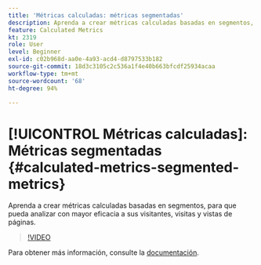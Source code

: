 ```yaml
---
title: 'Métricas calculadas: métricas segmentadas'
description: Aprenda a crear métricas calculadas basadas en segmentos, para que pueda analizar con mayor eficacia a sus visitantes, visitas y vistas de páginas.
feature: Calculated Metrics
kt: 2319
role: User
level: Beginner
exl-id: c02b968d-aa0e-4a93-acd4-d8797533b182
source-git-commit: 18d3c3105c2c536a1f4e40b663bfcdf25934acaa
workflow-type: tm+mt
source-wordcount: '68'
ht-degree: 94%

---
```


# [!UICONTROL Métricas calculadas]: Métricas segmentadas {#calculated-metrics-segmented-metrics}

Aprenda a crear métricas calculadas basadas en segmentos, para que pueda analizar con mayor eficacia a sus visitantes, visitas y vistas de páginas.

>[!VIDEO](https://video.tv.adobe.com/v/37935/?quality=12&learn=on&captions=spa)

Para obtener más información, consulte la [documentación](https://experienceleague.adobe.com/docs/analytics/components/calculated-metrics/calcmetric-workflow/metrics-with-segments.html?lang=es).

